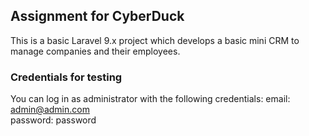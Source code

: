 ## Assignment for CyberDuck

This is a basic Laravel 9.x project which develops a basic mini CRM to manage companies and their employees.

### Credentials for testing
You can log in as administrator with the following credentials: 
email: admin@admin.com  
password: password